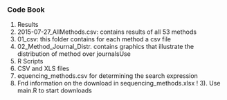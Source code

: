 ### Code Book 

1. Results  
  1. 2015-07-27_AllMethods.csv: contains results of all 53 methods  
  2. 01_csv: this folder contains for each method a csv file
  3. 02_Method_Journal_Distr. contains graphics that illustrate the distribution of method over journalsUse  
2. R Scripts
3. CSV and XLS files
  4. equencing_methods.csv for determining the search expression
2. Fnd information on the download in sequencing_methods.xlsx ! 
3). Use main.R to start downloads

